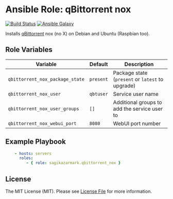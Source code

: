 # Ansible Role: qBittorrent nox

[![Build Status](https://img.shields.io/travis/com/webplates/ansible-role-xtrabackup.svg?style=flat-square)](https://travis-ci.com/webplates/ansible-role-xtrabackup)
[![Ansible Galaxy](http://img.shields.io/badge/galaxy-webplates.xtrabackup-5fb7b9.svg?style=flat-square)](https://galaxy.ansible.com/webplates/xtrabackup)

Installs [qBittorrent](https://www.qbittorrent.org/) nox (no X) on Debian and Ubuntu (Raspbian too).


## Role Variables

| Variable | Default | Description |
| -------- | ------- | ----------- |
| `qbittorrent_nox_package_state` | `present` | Package state (`present` or `latest` to upgrade) |
| `qbittorrent_nox_user` | `qbtuser` | Service user name |
| `qbittorrent_nox_user_groups` | `[]` | Additional groups to add the service user to |
| `qbittorrent_nox_webui_port` | `8080` | WebUI port number |


## Example Playbook

```yaml
    - hosts: servers
      roles:
         - { role: sagikazarmark.qbittorrent_nox }
```


## License

The MIT License (MIT). Please see [License File](LICENSE) for more information.
